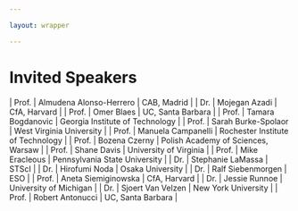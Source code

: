 ```yaml
---

layout: wrapper

---
```


# Invited Speakers

| Prof. | Almudena Alonso-Herrero  | CAB, Madrid                        |
| Dr.   | Mojegan Azadi            | CfA,  Harvard                      |
| Prof. | Omer Blaes               | UC, Santa Barbara                  |
| Prof. | Tamara Bogdanovic        | Georgia Institute of Technology    |
| Prof. | Sarah Burke-Spolaor      | West Virginia University           |
| Prof. | Manuela Campanelli       | Rochester Institute of Technology  |
| Prof. | Bozena Czerny            | Polish Academy of Sciences, Warsaw |
| Prof. | Shane Davis              | University of Virginia             |
| Prof. | Mike Eracleous           | Pennsylvania State University      |
| Dr.   | Stephanie LaMassa        | STScI                              |
| Dr.   | Hirofumi Noda            | Osaka University                   |
| Dr.   | Ralf Siebenmorgen        | ESO                                |
| Prof. | Aneta Siemiginowska      | CfA,  Harvard                      |
| Dr.   | Jessie Runnoe            | University of Michigan             |
| Dr.   | Sjoert Van Velzen        | New York University                |
| Prof. | Robert Antonucci         | UC, Santa Barbara                  |
